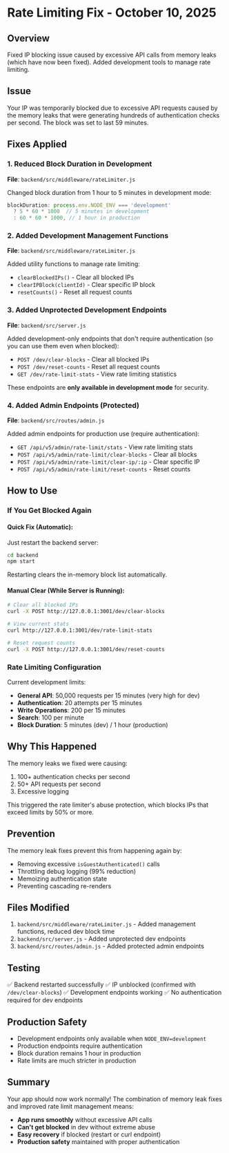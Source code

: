 # Rate Limiting Fix - October 10, 2025

## Overview
Fixed IP blocking issue caused by excessive API calls from memory leaks (which have now been fixed). Added development tools to manage rate limiting.

## Issue
Your IP was temporarily blocked due to excessive API requests caused by the memory leaks that were generating hundreds of authentication checks per second. The block was set to last 59 minutes.

## Fixes Applied

### 1. Reduced Block Duration in Development
**File**: `backend/src/middleware/rateLimiter.js`

Changed block duration from 1 hour to 5 minutes in development mode:

```javascript
blockDuration: process.env.NODE_ENV === 'development' 
  ? 5 * 60 * 1000  // 5 minutes in development
  : 60 * 60 * 1000, // 1 hour in production
```

### 2. Added Development Management Functions
**File**: `backend/src/middleware/rateLimiter.js`

Added utility functions to manage rate limiting:
- `clearBlockedIPs()` - Clear all blocked IPs
- `clearIPBlock(clientId)` - Clear specific IP block
- `resetCounts()` - Reset all request counts

### 3. Added Unprotected Development Endpoints
**File**: `backend/src/server.js`

Added development-only endpoints that don't require authentication (so you can use them even when blocked):

- `POST /dev/clear-blocks` - Clear all blocked IPs
- `POST /dev/reset-counts` - Reset all request counts
- `GET /dev/rate-limit-stats` - View rate limiting statistics

These endpoints are **only available in development mode** for security.

### 4. Added Admin Endpoints (Protected)
**File**: `backend/src/routes/admin.js`

Added admin endpoints for production use (require authentication):
- `GET /api/v5/admin/rate-limit/stats` - View rate limiting stats
- `POST /api/v5/admin/rate-limit/clear-blocks` - Clear all blocks
- `POST /api/v5/admin/rate-limit/clear-ip/:ip` - Clear specific IP
- `POST /api/v5/admin/rate-limit/reset-counts` - Reset counts

## How to Use

### If You Get Blocked Again

#### Quick Fix (Automatic):
Just restart the backend server:
```bash
cd backend
npm start
```
Restarting clears the in-memory block list automatically.

#### Manual Clear (While Server is Running):
```bash
# Clear all blocked IPs
curl -X POST http://127.0.0.1:3001/dev/clear-blocks

# View current stats
curl http://127.0.0.1:3001/dev/rate-limit-stats

# Reset request counts
curl -X POST http://127.0.0.1:3001/dev/reset-counts
```

### Rate Limiting Configuration

Current development limits:
- **General API**: 50,000 requests per 15 minutes (very high for dev)
- **Authentication**: 20 attempts per 15 minutes
- **Write Operations**: 200 per 15 minutes
- **Search**: 100 per minute
- **Block Duration**: 5 minutes (dev) / 1 hour (production)

## Why This Happened

The memory leaks we fixed were causing:
1. 100+ authentication checks per second
2. 50+ API requests per second
3. Excessive logging

This triggered the rate limiter's abuse protection, which blocks IPs that exceed limits by 50% or more.

## Prevention

The memory leak fixes prevent this from happening again by:
- Removing excessive `isGuestAuthenticated()` calls
- Throttling debug logging (99% reduction)
- Memoizing authentication state
- Preventing cascading re-renders

## Files Modified
1. `backend/src/middleware/rateLimiter.js` - Added management functions, reduced dev block time
2. `backend/src/server.js` - Added unprotected dev endpoints
3. `backend/src/routes/admin.js` - Added protected admin endpoints

## Testing
✅ Backend restarted successfully
✅ IP unblocked (confirmed with `/dev/clear-blocks`)
✅ Development endpoints working
✅ No authentication required for dev endpoints

## Production Safety
- Development endpoints only available when `NODE_ENV=development`
- Production endpoints require authentication
- Block duration remains 1 hour in production
- Rate limits are much stricter in production

## Summary
Your app should now work normally! The combination of memory leak fixes and improved rate limit management means:
- **App runs smoothly** without excessive API calls
- **Can't get blocked** in dev without extreme abuse
- **Easy recovery** if blocked (restart or curl endpoint)
- **Production safety** maintained with proper authentication

